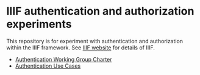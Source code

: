 # IIIF authentication and authorization experiments

This repository is for experiment with authentication and authorization 
within the IIIF framework. See [IIIF website](http://iiif.io/) for details
of IIIF.

  * [Authentication Working Group Charter](iiif_authentication_working_group_charter.md)
  * [Authentication Use Cases](auth_use_cases.md)
